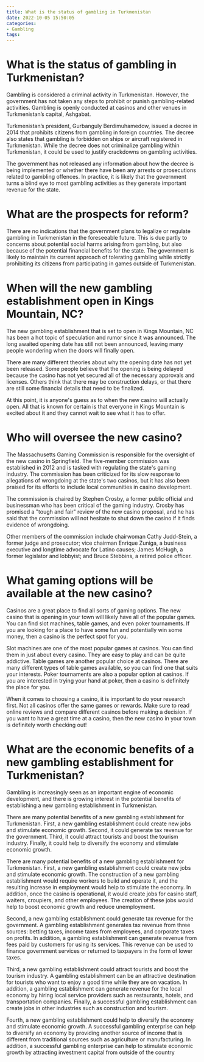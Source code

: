 ```yaml
---
title: What is the status of gambling in Turkmenistan 
date: 2022-10-05 15:50:05
categories:
- Gambling
tags:
---
```



#  What is the status of gambling in Turkmenistan? 

Gambling is considered a criminal activity in Turkmenistan. However, the government has not taken any steps to prohibit or punish gambling-related activities. Gambling is openly conducted at casinos and other venues in Turkmenistan’s capital, Ashgabat. 

Turkmenistan’s president, Gurbanguly Berdimuhamedow, issued a decree in 2014 that prohibits citizens from gambling in foreign countries. The decree also states that gambling is forbidden on ships or aircraft registered in Turkmenistan. While the decree does not criminalize gambling within Turkmenistan, it could be used to justify crackdowns on gambling activities. 

The government has not released any information about how the decree is being implemented or whether there have been any arrests or prosecutions related to gambling offences. In practice, it is likely that the government turns a blind eye to most gambling activities as they generate important revenue for the state. 

# What are the prospects for reform?

There are no indications that the government plans to legalize or regulate gambling in Turkmenistan in the foreseeable future. This is due partly to concerns about potential social harms arising from gambling, but also because of the potential financial benefits for the state. The government is likely to maintain its current approach of tolerating gambling while strictly prohibiting its citizens from participating in games outside of Turkmenistan.

#  When will the new gambling establishment open in Kings Mountain, NC? 

The new gambling establishment that is set to open in Kings Mountain, NC has been a hot topic of speculation and rumor since it was announced. The long awaited opening date has still not been announced, leaving many people wondering when the doors will finally open.

There are many different theories about why the opening date has not yet been released. Some people believe that the opening is being delayed because the casino has not yet secured all of the necessary approvals and licenses. Others think that there may be construction delays, or that there are still some financial details that need to be finalized.

At this point, it is anyone's guess as to when the new casino will actually open. All that is known for certain is that everyone in Kings Mountain is excited about it and they cannot wait to see what it has to offer.

#  Who will oversee the new casino? 

The Massachusetts Gaming Commission is responsible for the oversight of the new casino in Springfield. The five-member commission was established in 2012 and is tasked with regulating the state's gaming industry. The commission has been criticized for its slow response to allegations of wrongdoing at the state's two casinos, but it has also been praised for its efforts to include local communities in casino development.

The commission is chaired by Stephen Crosby, a former public official and businessman who has been critical of the gaming industry. Crosby has promised a "tough and fair" review of the new casino proposal, and he has said that the commission will not hesitate to shut down the casino if it finds evidence of wrongdoing.

Other members of the commission include chairwoman Cathy Judd-Stein, a former judge and prosecutor; vice chairman Enrique Zuniga, a business executive and longtime advocate for Latino causes; James McHugh, a former legislator and lobbyist; and Bruce Stebbins, a retired police officer.

#  What gaming options will be available at the new casino? 

Casinos are a great place to find all sorts of gaming options. The new casino that is opening in your town will likely have all of the popular games. You can find slot machines, table games, and even poker tournaments. If you are looking for a place to have some fun and potentially win some money, then a casino is the perfect spot for you.

Slot machines are one of the most popular games at casinos. You can find them in just about every casino. They are easy to play and can be quite addictive. Table games are another popular choice at casinos. There are many different types of table games available, so you can find one that suits your interests. Poker tournaments are also a popular option at casinos. If you are interested in trying your hand at poker, then a casino is definitely the place for you.

When it comes to choosing a casino, it is important to do your research first. Not all casinos offer the same games or rewards. Make sure to read online reviews and compare different casinos before making a decision. If you want to have a great time at a casino, then the new casino in your town is definitely worth checking out!

#  What are the economic benefits of a new gambling establishment for Turkmenistan?

Gambling is increasingly seen as an important engine of economic development, and there is growing interest in the potential benefits of establishing a new gambling establishment in Turkmenistan.

There are many potential benefits of a new gambling establishment for Turkmenistan. First, a new gambling establishment could create new jobs and stimulate economic growth. Second, it could generate tax revenue for the government. Third, it could attract tourists and boost the tourism industry. Finally, it could help to diversify the economy and stimulate economic growth.

There are many potential benefits of a new gambling establishment for Turkmenistan. First, a new gambling establishment could create new jobs and stimulate economic growth. The construction of a new gambling establishment would require workers to build and operate it, and the resulting increase in employment would help to stimulate the economy. In addition, once the casino is operational, it would create jobs for casino staff, waiters, croupiers, and other employees. The creation of these jobs would help to boost economic growth and reduce unemployment.

Second, a new gambling establishment could generate tax revenue for the government. A gambling establishment generates tax revenue from three sources: betting taxes, income taxes from employees, and corporate taxes on profits. In addition, a gambling establishment can generate revenue from fees paid by customers for using its services. This revenue can be used to finance government services or returned to taxpayers in the form of lower taxes.

Third, a new gambling establishment could attract tourists and boost the tourism industry. A gambling establishment can be an attractive destination for tourists who want to enjoy a good time while they are on vacation. In addition, a gambling establishment can generate revenue for the local economy by hiring local service providers such as restaurants, hotels, and transportation companies. Finally, a successful gambling establishment can create jobs in other industries such as construction and tourism.

Fourth, a new gambling establishment could help to diversify the economy and stimulate economic growth. A successful gambling enterprise can help to diversify an economy by providing another source of income that is different from traditional sources such as agriculture or manufacturing. In addition, a successful gambling enterprise can help to stimulate economic growth by attracting investment capital from outside of the country